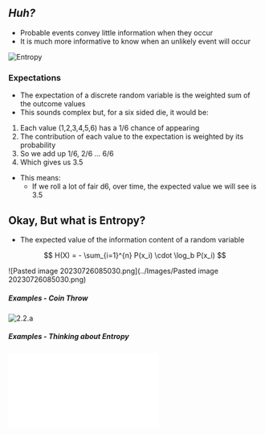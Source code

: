 ## *Huh?*
- Probable events convey little information when they occur
- It is much more informative to know when an unlikely event will occur

![Entropy](../Images/Entropy)

### Expectations
- The expectation of a discrete random variable is the weighted sum of the outcome values
- This sounds complex but, for a six sided die, it would be:

1. Each value (1,2,3,4,5,6) has a 1/6 chance of appearing
2. The contribution of each value to the expectation is weighted by its probability
3. So we add up 1/6, 2/6 ... 6/6
4. Which gives us 3.5

- This means:
	- If we roll a lot of fair d6, over time, the expected value we will see is 3.5


## Okay, But what is Entropy?
- The expected value of the information content of a random variable

$$ H(X) = - \sum_{i=1}^{n} P(x_i) \cdot \log_b P(x_i) $$


![Pasted image 20230726085030.png](../Images/Pasted image 20230726085030.png)

##### Examples - Coin Throw

![2.2.a](../Images/2.2.a)

##### Examples - Thinking about Entropy

![2.2.b](../Images/2.2.b)










